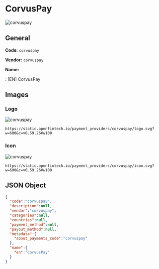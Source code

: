 
# CorvusPay 
![corvuspay](https://static.openfintech.io/payment_providers/corvuspay/logo.svg?w=600&c=v0.59.26#w100)  

## General 
 
**Code:** `corvuspay`  
 
**Vendor:** `corvuspay`  
 
**Name:**  
 
:	[EN] CorvusPay  

## Images 

### Logo 
 
![corvuspay](https://static.openfintech.io/payment_providers/corvuspay/logo.svg?w=600&c=v0.59.26#w100)  

```
https://static.openfintech.io/payment_providers/corvuspay/logo.svg?w=600&c=v0.59.26#w100
```  

### Icon 
 
![corvuspay](https://static.openfintech.io/payment_providers/corvuspay/icon.svg?w=600&c=v0.59.26#w100)  

```
https://static.openfintech.io/payment_providers/corvuspay/icon.svg?w=600&c=v0.59.26#w100
```  

## JSON Object 

```json
{
  "code":"corvuspay",
  "description":null,
  "vendor":"corvuspay",
  "categories":null,
  "countries":null,
  "payment_method":null,
  "payout_method":null,
  "metadata":{
    "about_payments_code":"corvuspay"
  },
  "name":{
    "en":"CorvusPay"
  }
}
```  
